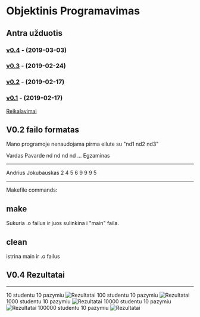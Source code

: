 # Objektinis Programavimas


## Antra užduotis


### [v0.4](https://github.com/Andriusjok/ObjekProg/releases/tag/ver0.4F) - (2019-03-03)
### [v0.3](https://github.com/Andriusjok/ObjekProg/releases/tag/v0.3) - (2019-02-24)
### [v0.2](https://github.com/Andriusjok/ObjekProg/releases/tag/V0.2E) - (2019-02-17)


### [v0.1](https://github.com/Andriusjok/ObjekProg/releases/tag/0.1FixedBugs) - (2019-02-17)


[Reikalavimai](https://github.com/objprog/paskaitos2019/wiki/2-oji-u%C5%BEduotis)



## V0.2 failo formatas
Mano programoje nenaudojama pirma eilute su "nd1 nd2 nd3"

Vardas Pavarde nd nd nd nd ... Egzaminas


-----------------------------------------------------------


Andrius Jokubauskas 2 4 5 6 9 9 9 5


------------------------------------------------------------
Makefile commands:
## make
Sukuria .o failus ir juos sulinkina i "main" faila.
## clean
istrina main ir .o failus
## V0.4 Rezultatai
------------------------------------------------------------
10 studentu 10 pazymiu
![Rezultatai](https://i.imgur.com/eR9Ch3D.png)
100 studentu 10 pazymiu
![Rezultatai](https://i.imgur.com/3PjcBh6.png)
1000 studentu 10 pazymiu
![Rezultatai](https://i.imgur.com/nmrE4hJ.png)
10000 studentu 10 pazymiu
![Rezultatai](https://i.imgur.com/kqrcstP.png)
100000 studentu 10 pazymiu
![Rezultatai](https://i.imgur.com/W0WxAto.png)
